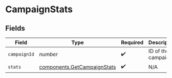 # CampaignStats


## Fields

| Field                                                                      | Type                                                                       | Required                                                                   | Description                                                                | Example                                                                    |
| -------------------------------------------------------------------------- | -------------------------------------------------------------------------- | -------------------------------------------------------------------------- | -------------------------------------------------------------------------- | -------------------------------------------------------------------------- |
| `campaignId`                                                               | *number*                                                                   | :heavy_check_mark:                                                         | ID of the campaign                                                         | 143                                                                        |
| `stats`                                                                    | [components.GetCampaignStats](../../models/components/getcampaignstats.md) | :heavy_check_mark:                                                         | N/A                                                                        |                                                                            |